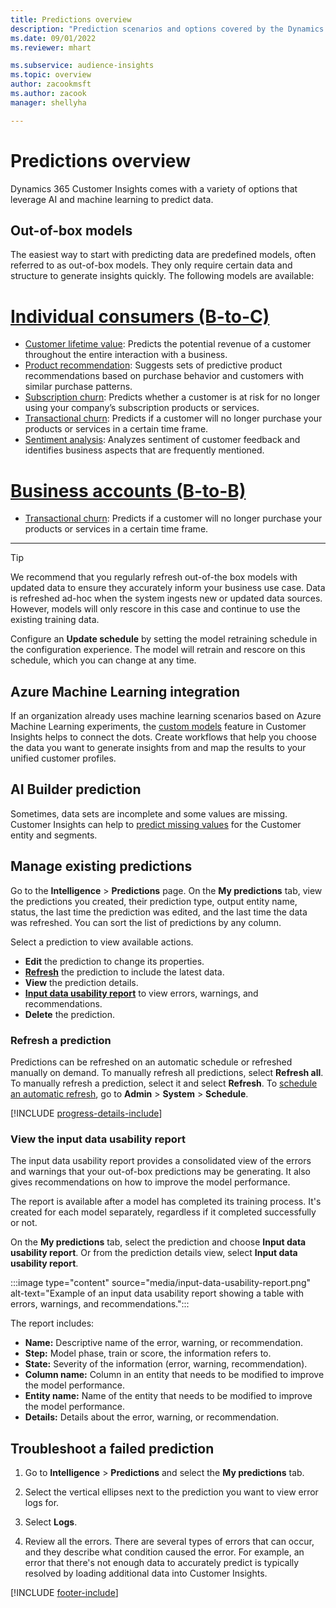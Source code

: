 ```yaml
---
title: Predictions overview
description: "Prediction scenarios and options covered by the Dynamics 365 Customer Insights application."
ms.date: 09/01/2022
ms.reviewer: mhart

ms.subservice: audience-insights
ms.topic: overview
author: zacookmsft
ms.author: zacook
manager: shellyha

---
```


# Predictions overview

Dynamics 365 Customer Insights comes with a variety of options that leverage AI and machine learning to predict data.

## Out-of-box models

The easiest way to start with predicting data are predefined models, often referred to as out-of-box models. They only require certain data and structure to generate insights quickly. The following models are available:

# [Individual consumers (B-to-C)](#tab/b2c)

- [Customer lifetime value](predict-customer-lifetime-value.md): Predicts the potential revenue of a customer throughout the entire interaction with a business.
- [Product recommendation](predict-product-recommendation.md): Suggests sets of predictive product recommendations based on purchase behavior and customers with similar purchase patterns.
- [Subscription churn](predict-subscription-churn.md): Predicts whether a customer is at risk for no longer using your company’s subscription products or services.
- [Transactional churn](predict-transactional-churn.md): Predicts if a customer will no longer purchase your products or services in a certain time frame.
- [Sentiment analysis](sentiment-analysis.md): Analyzes sentiment of customer feedback and identifies business aspects that are frequently mentioned.

# [Business accounts (B-to-B)](#tab/b2b)

- [Transactional churn](predict-transactional-churn.md): Predicts if a customer will no longer purchase your products or services in a certain time frame.

---

> [!TIP]
> We recommend that you regularly refresh out-of-the box models with updated data to ensure they accurately inform your business use case. Data is refreshed ad-hoc when the system ingests new or updated data sources. However, models will only rescore in this case and continue to use the existing training data.
>
> Configure an **Update schedule** by setting the model retraining schedule in the configuration experience. The model will retrain and rescore on this schedule, which you can change at any time.

## Azure Machine Learning integration

If an organization already uses machine learning scenarios based on Azure Machine Learning experiments, the [custom models](custom-models.md) feature in Customer Insights helps to connect the dots. Create workflows that help you choose the data you want to generate insights from and map the results to your unified customer profiles.

## AI Builder prediction

Sometimes, data sets are incomplete and some values are missing. Customer Insights can help to [predict missing values](predictions.md) for the Customer entity and segments.

## Manage existing predictions

Go to the **Intelligence** > **Predictions** page. On the **My predictions** tab, view the predictions you created, their prediction type, output entity name, status, the last time the prediction was edited, and the last time the data was refreshed. You can sort the list of predictions by any column.

Select a prediction to view available actions.

- **Edit** the prediction to change its properties.
- [**Refresh**](#refresh-a-prediction) the prediction to include the latest data.
- **View** the prediction details.
- [**Input data usability report**](#view-the-input-data-usability-report) to view errors, warnings, and recommendations.
- **Delete** the prediction.

### Refresh a prediction

Predictions can be refreshed on an automatic schedule or refreshed manually on demand. To manually refresh all predictions, select **Refresh all**. To manually refresh a prediction, select it and select **Refresh**. To [schedule an automatic refresh](schedule-refresh.md), go to **Admin** > **System** > **Schedule**.

[!INCLUDE [progress-details-include](includes/progress-details-pane.md)]

### View the input data usability report

The input data usability report provides a consolidated view of the errors and warnings that your out-of-box predictions may be generating. It also gives recommendations on how to improve the model performance.

The report is available after a model has completed its training process. It's created for each model separately, regardless if it completed successfully or not.

On the **My predictions** tab, select the prediction and choose **Input data usability report**. Or from the prediction details view, select **Input data usability report**.

:::image type="content" source="media/input-data-usability-report.png" alt-text="Example of an input data usability report showing a table with errors, warnings, and recommendations.":::

The report includes:

- **Name:** Descriptive name of the error, warning, or recommendation.
- **Step:** Model phase, train or score, the information refers to.
- **State:** Severity of the information (error, warning, recommendation).
- **Column name:** Column in an entity that needs to be modified to improve the model performance.
- **Entity name:** Name of the entity that needs to be modified to improve the model performance.
- **Details:** Details about the error, warning, or recommendation.

## Troubleshoot a failed prediction

1. Go to **Intelligence** > **Predictions** and select the **My predictions** tab.

1. Select the vertical ellipses next to the prediction you want to view error logs for.

1. Select **Logs**.

1. Review all the errors. There are several types of errors that can occur, and they describe what condition caused the error. For example, an error that there's not enough data to accurately predict is typically resolved by loading additional data into Customer Insights.

[!INCLUDE [footer-include](includes/footer-banner.md)]
